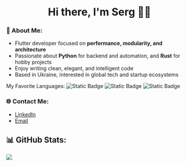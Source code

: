 <h1 align="center"> Hi there, I'm Serg 👋🏻 </h1>

### 💫 About Me:
- Flutter developer focused on **performance, modularity, and architecture**<br>
- Passionate about **Python** for backend and automation, and **Rust** for hobby projects<br>
- Enjoy writing clean, elegant, and intelligent code<br>
- Based in Ukraine, interested in global tech and startup ecosystems

My Favorite Languages:
<img alt="Static Badge" src="https://img.shields.io/badge/python-blue">
<img alt="Static Badge" src="https://img.shields.io/badge/dart-%2329b6f6">
<img alt="Static Badge" src="https://img.shields.io/badge/rust-red">

### 🌐 Contact Me:
- [LinkedIn](https://linkedin.com/in/https://www.linkedin.com/in/serhii-chebanenko-1713a7114/) 
- [Email](mailto:serhiichebanenko@yahoo.com)

## 📊 GitHub Stats:
![](https://github-readme-stats.vercel.app/api/top-langs/?username=4e6anenk0&theme=rose_pine&hide_border=true&include_all_commits=false&count_private=false)

<!-- Proudly created with GPRM ( https://gprm.itsvg.in ) -->

